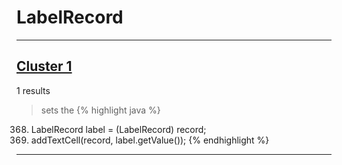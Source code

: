 # LabelRecord

***

## [Cluster 1](./1)
1 results
> sets the 
{% highlight java %}
368. LabelRecord label = (LabelRecord) record;
369. addTextCell(record, label.getValue());
{% endhighlight %}

***

